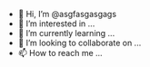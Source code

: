 - 👋 Hi, I’m @asgfasgasgags
- 👀 I’m interested in ...
- 🌱 I’m currently learning ...
- 💞️ I’m looking to collaborate on ...
- 📫 How to reach me ...

<!---
asgfasgasgags/asgfasgasgags is a ✨ special ✨ repository because its `README.md` (this file) appears on your GitHub profile.
You can click the Preview link to take a look at your changes.
--->
